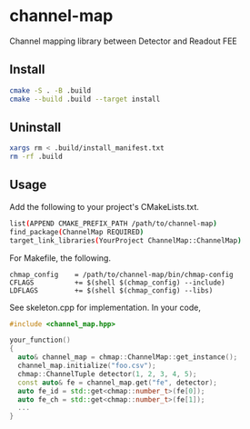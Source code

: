 # channel-map

Channel mapping library between Detector and Readout FEE

## Install

```sh
cmake -S . -B .build
cmake --build .build --target install
```

## Uninstall

```sh
xargs rm < .build/install_manifest.txt
rm -rf .build
```

## Usage


Add the following to your project's CMakeLists.txt.

```sh
list(APPEND CMAKE_PREFIX_PATH /path/to/channel-map)
find_package(ChannelMap REQUIRED)
target_link_libraries(YourProject ChannelMap::ChannelMap)
```

For Makefile, the following.

```make
chmap_config	= /path/to/channel-map/bin/chmap-config
CFLAGS			+= $(shell $(chmap_config) --include)
LDFLAGS			+= $(shell $(chmap_config) --libs)
```

See skeleton.cpp for implementation.
In your code,

```cpp
#include <channel_map.hpp>

your_function()
{
  auto& channel_map = chmap::ChannelMap::get_instance();
  channel_map.initialize("foo.csv");
  chmap::ChannelTuple detector(1, 2, 3, 4, 5);
  const auto& fe = channel_map.get("fe", detector);
  auto fe_id = std::get<chmap::number_t>(fe[0]);
  auto fe_ch = std::get<chmap::number_t>(fe[1]);
  ...
}
```
